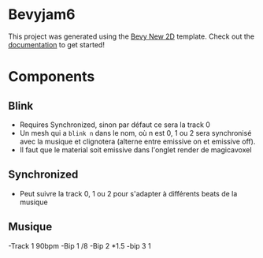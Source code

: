 # Bevyjam6

This project was generated using the [Bevy New 2D](https://github.com/TheBevyFlock/bevy_new_2d) template.
Check out the [documentation](https://github.com/TheBevyFlock/bevy_new_2d/blob/main/README.md) to get started!

# Components

## Blink

- Requires Synchronized, sinon par défaut ce sera la track 0 
- Un mesh qui a `blink n` dans le nom, où n est 0, 1 ou 2 sera synchronisé avec la musique et clignotera (alterne entre emissive on et emissive off). 
- Il faut que le material soit emissive dans l'onglet render de magicavoxel  

## Synchronized

- Peut suivre la track 0, 1 ou 2 pour s'adapter à différents beats de la musique

## Musique

-Track 1 90bpm
-Bip 1 /8
-Bip 2 *1.5
-bip 3 1